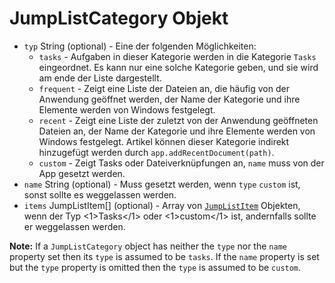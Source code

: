# JumpListCategory Objekt

* `typ` String (optional) - Eine der folgenden Möglichkeiten: 
  * `tasks` - Aufgaben in dieser Kategorie werden in die Kategorie `Tasks` eingeordnet. Es kann nur eine solche Kategorie geben, und sie wird am ende der Liste dargestellt.
  * `frequent` - Zeigt eine Liste der Dateien an, die häufig von der Anwendung geöffnet werden, der Name der Kategorie und ihre Elemente werden von Windows festgelegt.
  * `recent` - Zeigt eine Liste der zuletzt von der Anwendung geöffneten Dateien an, der Name der Kategorie und ihre Elemente werden von Windows festgelegt. Artikel können dieser Kategorie indirekt hinzugefügt werden durch `app.addRecentDocument(path)`.
  * `custom` - Zeigt Tasks oder Dateiverknüpfungen an, `name` muss von der App gesetzt werden.
* `name` String (optional) - Muss gesetzt werden, wenn `type` `custom` ist, sonst sollte es weggelassen werden.
* `items` JumpListItem[] (optional) - Array von [`JumpListItem`](jump-list-item.md) Objekten, wenn der Typ <1>Tasks</1> oder <1>custom</1> ist, andernfalls sollte er weggelassen werden.

**Note:** If a `JumpListCategory` object has neither the `type` nor the `name` property set then its `type` is assumed to be `tasks`. If the `name` property is set but the `type` property is omitted then the `type` is assumed to be `custom`.